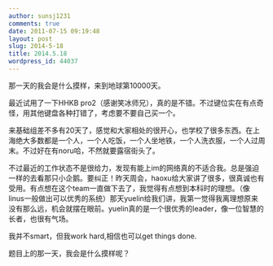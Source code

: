 ```yaml
---
author: sunsj1231
comments: true
date: 2011-07-15 09:19:48
layout: post
slug: 2014-5-18
title: 2014.5.18
wordpress_id: 44037
---
```


那一天的我会是什么摸样，来到地球第10000天。

最近试用了一下HHKB pro2（感谢笑冰师兄），真的是不错。不过键位实在有点奇怪，用其他键盘各种打错了，考虑要不要自己买一个。

来基础组差不多有20天了，感觉和大家相处的很开心，也学校了很多东西。在上海绝大多数都是一个人，一个人吃饭，一个人坐地铁，一个人洗衣服，一个人过周末。不过好在有noru哈，不然就要露宿街头了。

不过最近的工作状态不是很给力，发现有能上im的网络真的不适合我。总是强迫一样的去看那只小企鹅。要纠正！昨天周会，haoxu给大家讲了很多，很真诚也有受用。有点想在这个team一直做下去了，我觉得有点想到本科时的理想。（像linus一般做出可以优秀的系统）那天yuelin给我们讲，我第一觉得我离理想原来没有那么远，机会就摆在眼前。yuelin真的是一个很优秀的leader，像一位智慧的长者，也很有气场。

我并不smart，但我work hard,相信也可以get things done.

题目上的那一天，我会是什么摸样呢？
